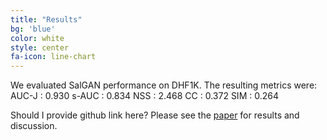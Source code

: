 ```yaml
---
title: "Results"
bg: 'blue'
color: white
style: center
fa-icon: line-chart
---
```


We evaluated SalGAN performance on DHF1K. The resulting metrics were:
AUC-J : 0.930
s-AUC : 0.834
NSS   : 2.468
CC    : 0.372
SIM   : 0.264

Should I provide github link here?
Please see the [paper](https://github.com/imatge-upc/skiprnn-2017-telecombcn/raw/master/paper.pdf) for results and discussion.
